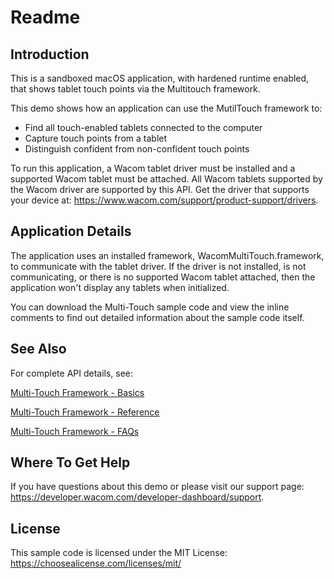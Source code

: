 # Readme

## Introduction
This is a sandboxed macOS application, with hardened runtime enabled, that shows tablet touch points via the Multitouch framework.

This demo shows how an application can use the MutilTouch framework to:

* Find all touch-enabled tablets connected to the computer
* Capture touch points from a tablet
* Distinguish confident from non-confident touch points  

To run this application, a Wacom tablet driver must be installed and a supported Wacom tablet must be attached. All Wacom tablets supported by the Wacom driver are supported by this API. Get the driver that supports your device at: https://www.wacom.com/support/product-support/drivers.


## Application Details
The application uses an installed framework, WacomMultiTouch.framework, to communicate with the tablet driver. If the driver is not installed, is not communicating, or there is no supported Wacom tablet attached, then the application won't display any tablets when initialized.

You can download the Multi-Touch sample code and view the inline comments to find out detailed information about the sample code itself.


## See Also

For complete API details, see:  

[Multi-Touch Framework - Basics](https://developer-docs.wacom.com/intuos-cintiq-business-tablets/docs/multitouch-framework-basics)  

[Multi-Touch Framework - Reference](https://developer-docs.wacom.com/intuos-cintiq-business-tablets/docs/multitouch-framework-reference)  

[Multi-Touch Framework - FAQs](https://developer-support.wacom.com/hc/en-us/articles/12845526953239)  

## Where To Get Help
If you have questions about this demo or please visit our support page: https://developer.wacom.com/developer-dashboard/support. 

## License
This sample code is licensed under the MIT License: https://choosealicense.com/licenses/mit/